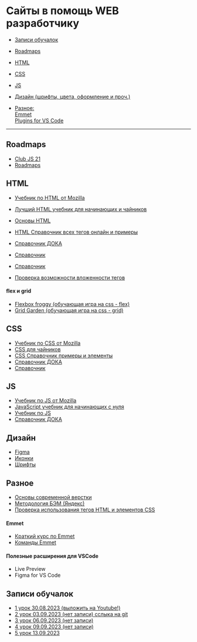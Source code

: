 # Сайты в помощь WEB разработчику

- [Записи обучалок](#lessons)

- [Roadmaps](#Roadmaps)

- [HTML](#HTML)

- [CSS](#CSS)

- [JS](#JS)

- [Дизайн (шрифты, цвета, оформление и проч.)](#Дизайн)

- [Разное:](#Разное) \
[Emmet](#Emmet) \
[Plugins for VS Code](#Plugins)


---

## <a id="Roadmaps">Roadmaps</a>

- [Club JS 21](https://www.figma.com/file/bA6Go6IVky6kRC5as8pcv9/RoadMap?type=whiteboard&t=vEgKipVPOppkbXgb-1)
- [Roadmaps](https://roadmap.sh/)

## <a id="HTML">HTML</a>

- [Учебник по HTML от Mozilla](https://developer.mozilla.org/ru/docs/Web/HTML)
- [Лучший HTML учебник для начинающих и чайников](https://html5css.ru/html/default.php)
- [Основы HTML](https://html5book.ru/osnovy-html/)
- [HTML Справочник всех тегов онлайн и примеры](https://html5css.ru/tags/default.php)
- [Справочник ДОКА](https://doka.guide/html/)
- [Справочник](https://htmlbook.ru/)
- [Справочник](https://htmlbook.ru/)

- [Проверка возможности вложенности тегов](https://caninclude.glitch.me/)

#### flex и grid

- [Flexbox froggy (обучающая игра на css - flex)](https://flexboxfroggy.com/#ru)
- [Grid Garden (обучающая игра на css - grid)](https://cssgridgarden.com/#ru)

## <a id="CSS">CSS</a>

- [Учебник по CSS от Mozilla](https://developer.mozilla.org/ru/docs/Web/CSS)
- [CSS для чайников](https://html5css.ru/css/default.php)
- [CSS Справочник примеры и элементы](https://html5css.ru/cssref/default.php)
- [Справочник ДОКА](https://doka.guide/css/)
- [Справочник](https://htmlbook.ru/)

## <a id="JS">JS</a>

- [Учебник по JS от Mozilla](https://developer.mozilla.org/ru/docs/Web/JavaScript)
- [JavaScript учебник для начинающих с нуля](https://html5css.ru/js/default.php)
- [Учебник по JS](https://learn.javascript.ru/)
- [Справочник ДОКА](https://doka.guide/js/)

## <a id="Дизайн">Дизайн</a>

- [Figma](https://www.figma.com/)
- [Иконки](https://fontawesome.ru/all-icons/)
- [Шрифты](https://fonts.google.com/)

## <a id="Разное (курсы и доп.инфо)">Разное</a>

- [Основы современной верстки](https://ru.hexlet.io/courses/layout-designer-basics)
- [Методология БЭМ (Яндекс)](https://ru.bem.info/methodology/)
- [Проверка использования тегов HTML и элементов CSS](https://caniuse.com/)

#### <a id="Emmet">Emmet</a>

- [Краткий курс по Emmet](https://ru.hexlet.io/courses/layout-designer-basics/lessons/emmet/theory_unit)
- [Команды Emmet](info/emmet/cheatsheet-emmet.pdf)

#### <a id="Plugins">Полезные расширения для VSCode</a>

- Live Preview
- Figma for VS Code

## <a id="lessons">Записи обучалок</a>

- [1 урок 30.08.2023 (выложить на Youtube!)](https://disk.yandex.ru/d/RSbJljyvQarJ8w)
- [2 урок 03.09.2023 (нет записи) сслыка на git](https://github.com/Bloodislav/JC_Club)
- [3 урок 06.09.2023 (нет записи)]()
- [4 урок 09.09.2023 (нет записи)]()
- [5 урок 13.09.2023](https://www.youtube.com/watch?v=6I_qktQd7vs)
